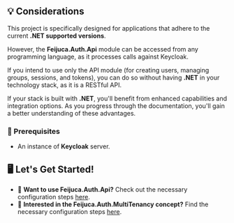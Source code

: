 ## 💡 Considerations

This project is specifically designed for applications that adhere to the current **.NET supported versions**.

However, the **Feijuca.Auth.Api** module can be accessed from any programming language, as it processes calls against Keycloak.

If you intend to use only the API module (for creating users, managing groups, sessions, and tokens), you can do so without having **.NET** in your technology stack, as it is a RESTful API.

If your stack is built with **.NET**, you'll benefit from enhanced capabilities and integration options. As you progress through the documentation, you'll gain a better understanding of these advantages.

### 🔧 Prerequisites
- An instance of **Keycloak** server.

## 🖥️ Let's Get Started!

- 🔧 **Want to use Feijuca.Auth.Api?** Check out the necessary configuration steps [here](/docs/keycloakMandatoryConfigs.html). 
- 🏢 **Interested in the Feijuca.Auth.MultiTenancy concept?** Find the necessary configuration steps [here](/docs/keycloakMandatoryConfigs.html).

